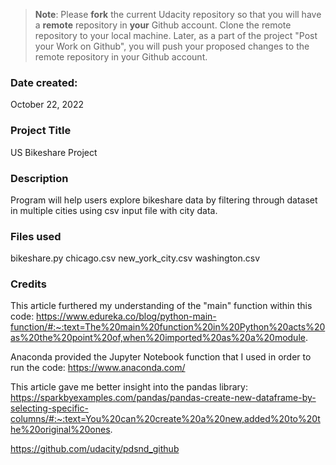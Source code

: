 >**Note**: Please **fork** the current Udacity repository so that you will have a **remote** repository in **your** Github account. Clone the remote repository to your local machine. Later, as a part of the project "Post your Work on Github", you will push your proposed changes to the remote repository in your Github account.

### Date created:
October 22, 2022

### Project Title
US Bikeshare Project

### Description
Program will help users explore bikeshare data by filtering through dataset in multiple cities using csv input file with city data.

### Files used
bikeshare.py
chicago.csv
new_york_city.csv
washington.csv

### Credits
This article furthered my understanding of the "main" function within this code:
https://www.edureka.co/blog/python-main-function/#:~:text=The%20main%20function%20in%20Python%20acts%20as%20the%20point%20of,when%20imported%20as%20a%20module.

Anaconda provided the Jupyter Notebook function that I used in order to run the code:
https://www.anaconda.com/

This article gave me better insight into the pandas library:
https://sparkbyexamples.com/pandas/pandas-create-new-dataframe-by-selecting-specific-columns/#:~:text=You%20can%20create%20a%20new,added%20to%20the%20original%20ones.

https://github.com/udacity/pdsnd_github

